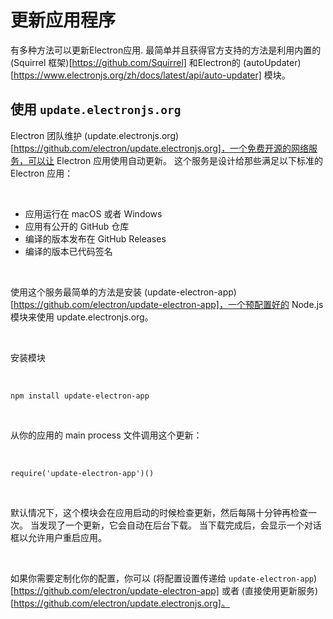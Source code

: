 # 更新应用程序

有多种方法可以更新Electron应用. 最简单并且获得官方支持的方法是利用内置的 (Squirrel 框架)[https://github.com/Squirrel] 和Electron的 (autoUpdater)[https://www.electronjs.org/zh/docs/latest/api/auto-updater] 模块。

## 使用 `update.electronjs.org`

Electron 团队维护 (update.electronjs.org)[https://github.com/electron/update.electronjs.org]，一个免费开源的网络服务，可以让 Electron 应用使用自动更新。 这个服务是设计给那些满足以下标准的 Electron 应用：

<br>

- 应用运行在 macOS 或者 Windows
- 应用有公开的 GitHub 仓库
- 编译的版本发布在 GitHub Releases
- 编译的版本已代码签名

<br>

使用这个服务最简单的方法是安装 (update-electron-app)[https://github.com/electron/update-electron-app]，一个预配置好的 Node.js 模块来使用 update.electronjs.org。

<br>

安装模块

<br>

```
npm install update-electron-app
```

<br>

从你的应用的 main process 文件调用这个更新：

<br>

```
require('update-electron-app')()
```

<br>

默认情况下，这个模块会在应用启动的时候检查更新，然后每隔十分钟再检查一次。 当发现了一个更新，它会自动在后台下载。 当下载完成后，会显示一个对话框以允许用户重启应用。

<br>

如果你需要定制化你的配置，你可以 (将配置设置传递给 `update-electron-app`)[https://github.com/electron/update-electron-app] 或者 (直接使用更新服务)[https://github.com/electron/update.electronjs.org]。

